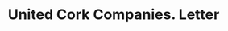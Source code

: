 ---
doi: 10.7916/D8J68V0F
date_other: '1921'
date_other_textual: '1921'
form: correspondence
genre:
- Letters (correspondence)
name:
- United Cork Companies
object_in_context_url: https://biggert.cul.columbia.edu/items/view/ave_biggert_01140
subject_hierarchical_geographic:
- New York, New York, United States
subject_name:
- United Cork Companies
title: United Cork Companies. Letter
sort_title: United Cork Companies. Letter
call_number: ave_biggert_01140
coordinates:
- 40.71277777777778,-74.00583333333333
pid: ave_biggert_01140
identifiers: ave_biggert_01140
thumbnail: false
permalink: /biggert/ave_biggert_01140/
layout: iiif-image-page
---